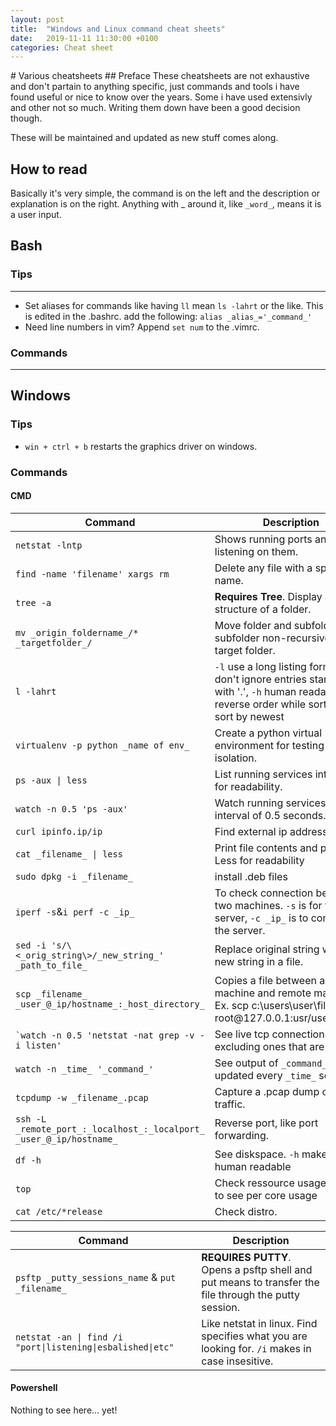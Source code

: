 ```yaml
---
layout: post
title:  "Windows and Linux command cheat sheets"
date:   2019-11-11 11:30:00 +0100
categories: Cheat sheet
---
```


<div markdown="1">
# Various cheatsheets
## Preface
These cheatsheets are not exhaustive and don't partain to anything specific, just commands and tools i have found useful or nice to know over the years. Some i have used extensivly and other not so much. Writing them down have been a good decision though.

These will be maintained and updated as new stuff comes along.

## How to read
Basically it's very simple, the command is on the left and the description or explanation is on the right. Anything with _ around it, like `_word_`, means it is a user input.
## Bash
### Tips
---
* Set aliases for commands like having `ll` mean `ls -lahrt` or the like. This is edited in the .bashrc. add the following: `alias _alias_='_command_'` 
* Need line numbers in vim? Append `set num` to the .vimrc.    

### Commands

---
</div>

<div>
<table>
<thead>
<tr>
<th>Command</th>
<th>Description</th>
</tr>
</thead>
<tbody>
<tr>
<td><code>netstat -lntp</code></td>
<td>Shows running ports and what's listening on them.</td>
</tr>
<tr>
<td><code>find -name 'filename' xargs rm<code></td>
<td>Delete any file with a specific name.</td>
</tr>
<tr>
<td><code>tree -a</code></td>
<td><strong>Requires Tree</strong>. Display a tree structure of a folder.</td>
</tr>
<tr>
<td><code>mv _origin_foldername_/* _targetfolder_/</code></td>
<td>Move folder and subfolder (only subfolder non-recursive) to target folder.</td>
</tr>
<tr>
<td><code>l -lahrt</code></td>
<td><code>-l</code> use a long listing format, <code>-a</code> don't ignore entries starting with '.', <code>-h</code> human readable, <code>-r</code> reverse order while sorting, <code>-t</code> sort by newest</td>
</tr>
<tr>
<td><code>virtualenv -p python _name of env_</code></td>
<td>Create a python virtual environment for testing and isolation.</td>
</tr>
<tr>
<td><code>ps -aux | less</code></td>
<td>List running services into less for readability.</td>
</tr>
<tr>
<td><code>watch -n 0.5 'ps -aux'</code></td>
<td>Watch running services at an interval of 0.5 seconds.</td>
</tr>
<tr>
<td><code>curl ipinfo.ip/ip</code></td>
<td>Find external ip address.</td>
</tr>
<tr>
<td><code>cat _filename_ | less</code></td>
<td>Print file contents and pipe into Less for readability</td>
</tr>
<tr>
<td><code>sudo dpkg -i _filename_</code></td>
<td>install .deb files</td>
</tr>
<tr>
<td><code>iperf -s</code>&amp;<code>i perf -c _ip_</code></td>
<td>To check connection between two machines. <code>-s</code> is for the server, <code>-c _ip_</code> is to connect to the server.</td>
</tr>
<tr>
<td><code>sed -i 's/\&lt;_orig_string\&gt;/_new_string_' _path_to_file_</code></td>
<td>Replace original string with a new string in a file.</td>
</tr>
<tr>
<td><code>scp _filename_ _user_@_ip/hostname_:_host_directory_</code></td>
<td>Copies a file between a host machine and remote machine. Ex. scp c:\users\user\file.txt root@127.0.0.1:usr/users/home</td>
</tr>
<tr>
<td><code>`watch -n 0.5 'netstat -nat grep -v -i listen'</code></td>
<td>See live tcp connections excluding ones that are listening</td>
</tr>
<tr>
<td><code>watch -n _time_ '_command_'</code></td>
<td>See output of <code>_command_</code> updated every <code>_time_</code> seconds</td>
</tr>
<tr>
<td><code>tcpdump -w _filename_.pcap</code></td>
<td>Capture a .pcap dump of local traffic.</td>
</tr>
<tr>
<td><code>ssh -L _remote_port_:_localhost_:_localport_ _user_@_ip/hostname_</code></td>
<td>Reverse port, like port forwarding.</td>
</tr>
<tr>
<td><code>df -h</code></td>
<td>See diskspace. <code>-h</code> makes it human readable</td>
</tr>
<tr>
<td><code>top</code></td>
<td>Check ressource usage. Press 1 to see per core usage</td>
</tr>
<tr>
<td><code>cat /etc/*release</code></td>
<td>Check distro.</td>
</tr>
<div markdown="1">

## Windows
### Tips
* `win + ctrl + b` restarts the graphics driver on windows.
### Commands
#### CMD

</div>

<div>
    <table>
        <thead>
            <tr>
                <th>Command</th>
                <th>Description</th>
            </tr>
        </thead>
        <tbody>
            <tr>
                <td><code>psftp _putty_sessions_name</code> & <code>put _filename_</code></td>
                <td><strong>REQUIRES PUTTY</strong>. Opens a psftp shell and put means to transfer the file through the putty session.</td>
            </tr>
            <tr>
                <td><code>netstat -an | find /i "port|listening|esbalished|etc"</code></td>
                <td>Like netstat in linux. Find specifies what you are looking for. <code>/i</code> makes in case insesitive.</td>
            </tr>
        </tbody>
    </table>
</div>

<div markdown="1">

#### Powershell
Nothing to see here... yet!

</div>